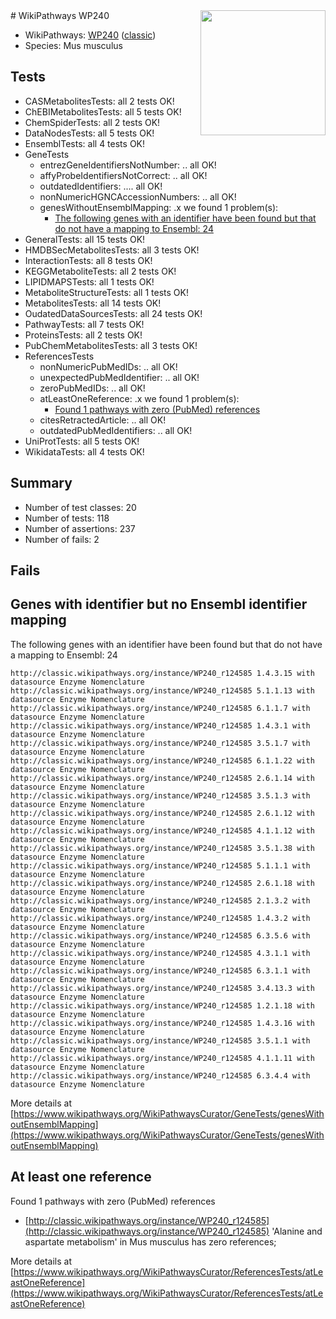 <img style="float: right; width: 200px" src="https://upload.wikimedia.org/wikipedia/commons/thumb/8/83/Wplogo_with_text_500.png/640px-Wplogo_with_text_500.png" />
# WikiPathways WP240

* WikiPathways: [WP240](https://wikipathways.org/pathways/WP240) ([classic](https://classic.wikipathways.org/instance/WP240))
* Species: Mus musculus
## Tests
* CASMetabolitesTests: all 2 tests OK!
* ChEBIMetabolitesTests: all 5 tests OK!
* ChemSpiderTests: all 2 tests OK!
* DataNodesTests: all 5 tests OK!
* EnsemblTests: all 4 tests OK!
* GeneTests
    * entrezGeneIdentifiersNotNumber: .. all OK!
    * affyProbeIdentifiersNotCorrect: .. all OK!
    * outdatedIdentifiers: .... all OK!
    * nonNumericHGNCAccessionNumbers: .. all OK!
    * genesWithoutEnsemblMapping: .x we found 1 problem(s):
        * [The following genes with an identifier have been found but that do not have a mapping to Ensembl: 24](#c4e54330)
* GeneralTests: all 15 tests OK!
* HMDBSecMetabolitesTests: all 3 tests OK!
* InteractionTests: all 8 tests OK!
* KEGGMetaboliteTests: all 2 tests OK!
* LIPIDMAPSTests: all 1 tests OK!
* MetaboliteStructureTests: all 1 tests OK!
* MetabolitesTests: all 14 tests OK!
* OudatedDataSourcesTests: all 24 tests OK!
* PathwayTests: all 7 tests OK!
* ProteinsTests: all 2 tests OK!
* PubChemMetabolitesTests: all 3 tests OK!
* ReferencesTests
    * nonNumericPubMedIDs: .. all OK!
    * unexpectedPubMedIdentifier: .. all OK!
    * zeroPubMedIDs: .. all OK!
    * atLeastOneReference: .x we found 1 problem(s):
        * [Found 1 pathways with zero (PubMed) references](#d0a459f0)
    * citesRetractedArticle: .. all OK!
    * outdatedPubMedIdentifiers: .. all OK!
* UniProtTests: all 5 tests OK!
* WikidataTests: all 4 tests OK!


## Summary

* Number of test classes: 20
* Number of tests: 118
* Number of assertions: 237
* Number of fails: 2

## Fails

<a name="c4e54330" />

## Genes with identifier but no Ensembl identifier mapping

The following genes with an identifier have been found but that do not have a mapping to Ensembl: 24
```
http://classic.wikipathways.org/instance/WP240_r124585 1.4.3.15 with datasource Enzyme Nomenclature
http://classic.wikipathways.org/instance/WP240_r124585 5.1.1.13 with datasource Enzyme Nomenclature
http://classic.wikipathways.org/instance/WP240_r124585 6.1.1.7 with datasource Enzyme Nomenclature
http://classic.wikipathways.org/instance/WP240_r124585 1.4.3.1 with datasource Enzyme Nomenclature
http://classic.wikipathways.org/instance/WP240_r124585 3.5.1.7 with datasource Enzyme Nomenclature
http://classic.wikipathways.org/instance/WP240_r124585 6.1.1.22 with datasource Enzyme Nomenclature
http://classic.wikipathways.org/instance/WP240_r124585 2.6.1.14 with datasource Enzyme Nomenclature
http://classic.wikipathways.org/instance/WP240_r124585 3.5.1.3 with datasource Enzyme Nomenclature
http://classic.wikipathways.org/instance/WP240_r124585 2.6.1.12 with datasource Enzyme Nomenclature
http://classic.wikipathways.org/instance/WP240_r124585 4.1.1.12 with datasource Enzyme Nomenclature
http://classic.wikipathways.org/instance/WP240_r124585 3.5.1.38 with datasource Enzyme Nomenclature
http://classic.wikipathways.org/instance/WP240_r124585 5.1.1.1 with datasource Enzyme Nomenclature
http://classic.wikipathways.org/instance/WP240_r124585 2.6.1.18 with datasource Enzyme Nomenclature
http://classic.wikipathways.org/instance/WP240_r124585 2.1.3.2 with datasource Enzyme Nomenclature
http://classic.wikipathways.org/instance/WP240_r124585 1.4.3.2 with datasource Enzyme Nomenclature
http://classic.wikipathways.org/instance/WP240_r124585 6.3.5.6 with datasource Enzyme Nomenclature
http://classic.wikipathways.org/instance/WP240_r124585 4.3.1.1 with datasource Enzyme Nomenclature
http://classic.wikipathways.org/instance/WP240_r124585 6.3.1.1 with datasource Enzyme Nomenclature
http://classic.wikipathways.org/instance/WP240_r124585 3.4.13.3 with datasource Enzyme Nomenclature
http://classic.wikipathways.org/instance/WP240_r124585 1.2.1.18 with datasource Enzyme Nomenclature
http://classic.wikipathways.org/instance/WP240_r124585 1.4.3.16 with datasource Enzyme Nomenclature
http://classic.wikipathways.org/instance/WP240_r124585 3.5.1.1 with datasource Enzyme Nomenclature
http://classic.wikipathways.org/instance/WP240_r124585 4.1.1.11 with datasource Enzyme Nomenclature
http://classic.wikipathways.org/instance/WP240_r124585 6.3.4.4 with datasource Enzyme Nomenclature
```

More details at [https://www.wikipathways.org/WikiPathwaysCurator/GeneTests/genesWithoutEnsemblMapping](https://www.wikipathways.org/WikiPathwaysCurator/GeneTests/genesWithoutEnsemblMapping)

<a name="d0a459f0" />

## At least one reference

Found 1 pathways with zero (PubMed) references

* [http://classic.wikipathways.org/instance/WP240_r124585](http://classic.wikipathways.org/instance/WP240_r124585) 'Alanine and aspartate metabolism' in Mus musculus has zero references; 


More details at [https://www.wikipathways.org/WikiPathwaysCurator/ReferencesTests/atLeastOneReference](https://www.wikipathways.org/WikiPathwaysCurator/ReferencesTests/atLeastOneReference)

